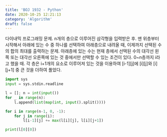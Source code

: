 ```yaml
---
title: 'BOJ 1932 - Python'
date: 2020-10-25 12:21:13
category: 'Algorithm'
draft: false
---
```

다이내믹 프로그래밍 문제. n개의 층으로 이루어진 삼각형을 입력받은 후. 맨 위층부터 시작해서 아래에 있는 수 중 하나를 선택하여 아래층으로 내려올 때, 이제까지 선택된 수의 합의 최대를 출력하는 문제. 아래층에 있는 수는 현재 층에서 선택된 수의 대각선 왼쪽 또는 대각선 오른쪽에 있는 것 중에서만 선택할 수 있는 조건이 있다. 0~n층까지 i라고 했을 때. 각 층은 i+1개의 요소로 이루어져 있는 것을 이용하여 [i-1][j]에 [i][j]와 [i][j+1] 중 큰 것을 더하여 풀었다.
```python
import sys
input = sys.stdin.readline

l = []; n = int(input())
for _ in range(n):
    l.append(list(map(int, input().split())))

for i in range(n-1, 0, -1):
    for j in range(i):
        l[i-1][j] += max(l[i][j], l[i][j+1])

print(l[0][0])

```